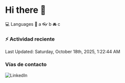 # Hi there 👋

:computer: Languages
:pencil: a
:eyeglasses: b
:oncoming_automobile: c

### :zap: Actividad reciente
<!--RECENT_ACTIVITY:start-->
<!--RECENT_ACTIVITY:end-->
<!--RECENT_ACTIVITY:last_update-->
Last Updated: Saturday, October 18th, 2025, 1:22:44 AM
<!--RECENT_ACTIVITY:last_update_end-->

### Vías de contacto

![LinkedIn](https://www.linkedin.com/in/irving-hernández-226846205/)
